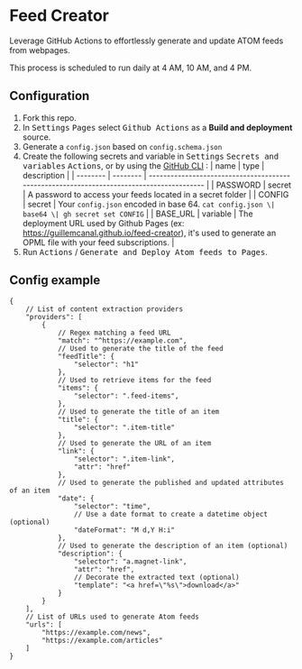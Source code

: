 # Feed Creator

Leverage GitHub Actions to effortlessly generate and update ATOM feeds from webpages.

This process is scheduled to run daily at 4 AM, 10 AM, and 4 PM.

## Configuration

1. Fork this repo.
2. In <kbd>Settings</kbd> <kbd>Pages</kbd> select <kbd>Github Actions</kbd> as a **Build and deployment** source.
3. Generate a `config.json` based on `config.schema.json`
4. Create the following secrets and variable in <kbd>Settings</kbd> <kbd>Secrets and variables</kbd> <kbd>Actions</kbd>, or by using the [GitHub CLI](https://cli.github.com/) : 
   | name     | type     | description                                                                               |
   | -------- | -------- | ----------------------------------------------------------------------------------------- |
   | PASSWORD | secret   | A password to access your feeds located in a secret folder                                |
   | CONFIG   | secret   | Your `config.json` encoded in base 64. `cat config.json \| base64 \| gh secret set CONFIG` |
   | BASE_URL | variable | The deployment URL used by Github Pages (ex: https://guillemcanal.github.io/feed-creator), it's used to generate an OPML file with your feed subscriptions. |
1. Run <kbd>Actions</kbd> / <kbd> Generate and Deploy Atom feeds to Pages</kbd>.

## Config example

```json5
{
    // List of content extraction providers
    "providers": [
        {
            // Regex matching a feed URL
            "match": "^https://example.com",
            // Used to generate the title of the feed
            "feedTitle": {
                "selector": "h1"
            },
            // Used to retrieve items for the feed
            "items": {
                "selector": ".feed-items",
            },
            // Used to generate the title of an item
            "title": {
                "selector": ".item-title"
            },
            // Used to generate the URL of an item
            "link": {
                "selector": ".item-link",
                "attr": "href"
            },
            // Used to generate the published and updated attributes of an item
            "date": {
                "selector": "time",
                // Use a date format to create a datetime object (optional)
                "dateFormat": "M d,Y H:i"
            },
            // Used to generate the description of an item (optional)
            "description": {
                "selector": "a.magnet-link",
                "attr": "href",
                // Decorate the extracted text (optional)
                "template": "<a href=\"%s\">download</a>"
            }
        }
    ],
    // List of URLs used to generate Atom feeds
    "urls": [
        "https://example.com/news",
        "https://example.com/articles"
    ]
}
```

